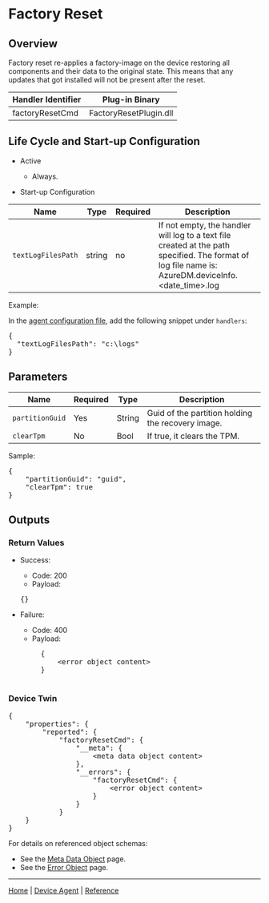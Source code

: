 # Factory Reset

## Overview

Factory reset re-applies a factory-image on the device restoring all components and their data to the original state. This means that any updates that got installed will not be present after the reset.

| Handler Identifier | Plug-in Binary
|----|----|
| factoryResetCmd | FactoryResetPlugin.dll |

## Life Cycle and Start-up Configuration

- Active
    - Always.

- Start-up Configuration

| Name | Type | Required | Description |
|------|------|----------|-------------|
| `textLogFilesPath` | string | no | If not empty, the handler will log to a text file created at the path specified. The format of log file name is: AzureDM.deviceInfo.&lt;date_time&gt;.log |

Example:

In the [agent configuration file](../../service-configuration-file.md), add the following snippet under `handlers`:

<pre>
{
  "textLogFilesPath": "c:\logs"
}
</pre>

## Parameters

| Name | Required | Type | Description |
|-----|-----|-----|-----|
| `partitionGuid` | Yes | String | Guid of the partition holding the recovery image. |
| `clearTpm` | No | Bool | If true, it clears the TPM. |

Sample:

<pre>
{
    "partitionGuid": "guid",
    "clearTpm": true
}
</pre>

## Outputs

### Return Values

- Success:
    - Code: 200
    - Payload:
    <pre>{}</pre>

- Failure:
    - Code: 400
    - Payload:
        <pre>
        {
            &lt;error object content&gt;
        }
        </pre>

### Device Twin

<pre>
{
    "properties": {
        "reported": {
            "factoryResetCmd": {
                "__meta": {
                    &lt;meta data object content&gt;
                },
                "__errors": {
                    "factoryResetCmd": {
                        &lt;error object content&gt;
                    }
                }
            }
    }
}
</pre>

For details on referenced object schemas:

- See the [Meta Data Object](meta-object.md) page.
- See the [Error Object](error-object.md) page.

----

[Home](../../../../README.md) | [Device Agent](../../device-agent.md) | [Reference](../../reference.md)